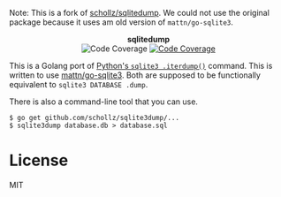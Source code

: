 Note: This is a fork of [schollz/sqlitedump](https://github.com/schollz/sqlite3dump). We could not use the original package because it uses am old version of `mattn/go-sqlite3`.

<p align="center">
<strong>sqlitedump</strong>
<br>
<img src="https://img.shields.io/badge/coverage-79%25-green.svg?style=flat-square" alt="Code Coverage">
<a href="https://godoc.org/github.com/schollz/sqlitedump"><img src="https://img.shields.io/badge/godoc-reference-blue.svg?style=flat-square" alt="Code Coverage"></a>
</p>


This is a Golang port of [Python's `sqlite3 .iterdump()`](https://github.com/python/cpython/blob/3.6/Lib/sqlite3/dump.py) command. This is written to use [mattn/go-sqlite3](https://github.com/mattn/go-sqlite3). Both are supposed to be functionally equivalent to `sqlite3 DATABASE .dump`.

There is also a command-line tool that you can use.

```
$ go get github.com/schollz/sqlite3dump/...
$ sqlite3dump database.db > database.sql
```

# License

MIT

